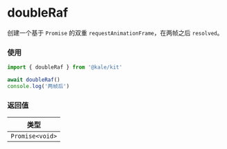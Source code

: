 # doubleRaf

创建一个基于 `Promise` 的双重 `requestAnimationFrame`，在两帧之后 `resolved`。

### 使用

```ts
import { doubleRaf } from '@kale/kit'

await doubleRaf()
console.log('两帧后')
```

### 返回值

| 类型            |
| --------------- |
| `Promise<void>` |
